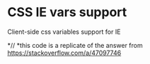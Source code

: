 # CSS IE vars support

Client-side css variables support for IE

*// *this code is a replicate of the answer from https://stackoverflow.com/a/47097746
